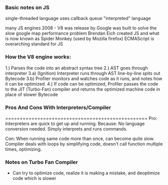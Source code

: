 ### Basic notes on JS 
single-threaded language
uses callback queue
"interpreted" language

many JS engines
2008 - V8 was release by Google
was built to solve the slow google map performance problem
Brendan Eich created JS and what is now known as Spider Monkey (used by Mozilla firefox)
ECMAScript is overarching standard for JS

### How the V8 engine works:

1.) Parses the code into an abstract syntax tree
2.) AST goes through interpreter
3.a) (Ignition) Interpreter runs through AST line-by-line spits out Bytecode
3.b) Profiler monitors and watches code as it runs, and notes how it can be optimized. 
4.) If code can be optimized, Profiler passes the code to the JIT (Turbo-Fan) compiler and returns the optimized machine code in place of slower Bytecode

### Pros And Cons With Interpreters/Compiler
=================================================
Pro: Interpreters are quick to get up and running. Because: No language conversion needed. Simply interprets and runs commands.

Con: When running same code more than once, can become quite slow. Compiler deals with loops by simplifying code, doesn't call function multiple times, optimizing. 

### Notes on Turbo Fan Compiler
- Can try to optimize code, realize it is making a mistake, and deoptimize code which is slower





